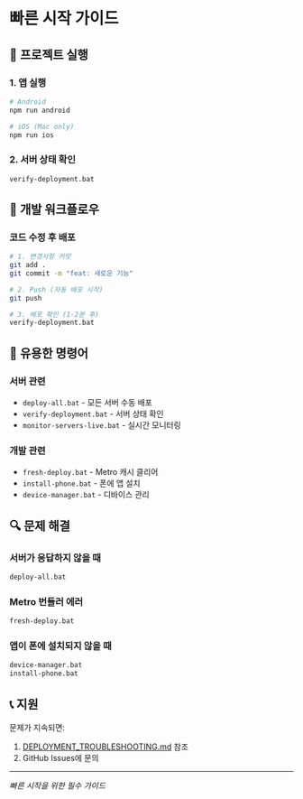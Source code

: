 # 빠른 시작 가이드

## 🚀 프로젝트 실행

### 1. 앱 실행
```bash
# Android
npm run android

# iOS (Mac only)
npm run ios
```

### 2. 서버 상태 확인
```bash
verify-deployment.bat
```

## 🔧 개발 워크플로우

### 코드 수정 후 배포
```bash
# 1. 변경사항 커밋
git add .
git commit -m "feat: 새로운 기능"

# 2. Push (자동 배포 시작)
git push

# 3. 배포 확인 (1-2분 후)
verify-deployment.bat
```

## 📱 유용한 명령어

### 서버 관련
- `deploy-all.bat` - 모든 서버 수동 배포
- `verify-deployment.bat` - 서버 상태 확인
- `monitor-servers-live.bat` - 실시간 모니터링

### 개발 관련
- `fresh-deploy.bat` - Metro 캐시 클리어
- `install-phone.bat` - 폰에 앱 설치
- `device-manager.bat` - 디바이스 관리

## 🔍 문제 해결

### 서버가 응답하지 않을 때
```bash
deploy-all.bat
```

### Metro 번들러 에러
```bash
fresh-deploy.bat
```

### 앱이 폰에 설치되지 않을 때
```bash
device-manager.bat
install-phone.bat
```

## 📞 지원

문제가 지속되면:
1. [DEPLOYMENT_TROUBLESHOOTING.md](./DEPLOYMENT_TROUBLESHOOTING.md) 참조
2. GitHub Issues에 문의

---
*빠른 시작을 위한 필수 가이드*
